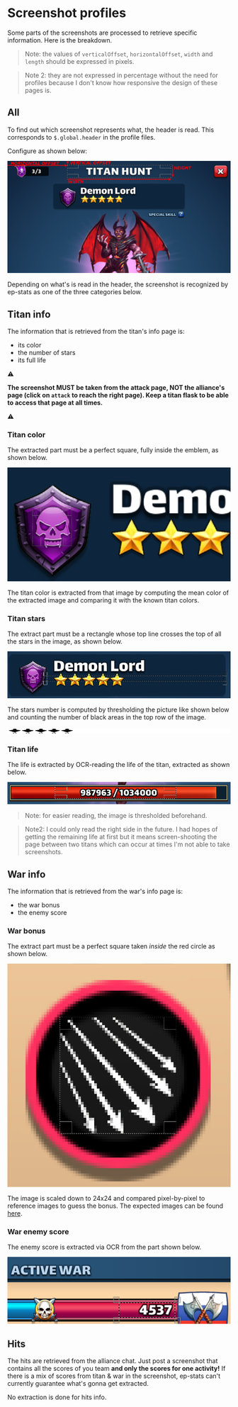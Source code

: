# Screenshot profiles

Some parts of the screenshots are processed to retrieve specific information. Here is the breakdown.

> Note: the values of `verticalOffset`, `horizontalOffset`, `width` and `length` should be expressed in pixels.

> Note 2: they are not expressed in percentage without the need for profiles because I don't know how responsive the design of these pages is.

## All

To find out which screenshot represents what, the header is read. This corresponds to `$.global.header` in the profile files.

Configure as shown below:

![Header configuration](./images/screenshot_profiles/global_header.png)

Depending on what's is read in the header, the screenshot is recognized by ep-stats as one of the three categories below.

## Titan info

The information that is retrieved from the titan's info page is:

* its color
* the number of stars
* its full life

:warning:
 
__The screenshot MUST be taken from the attack page, NOT the alliance's page (click on `attack` to reach the right page). Keep a titan flask to be able to access that page at all times.__

:warning:

### Titan color

The extracted part must be a perfect square, fully inside the emblem, as shown below.

![Titan color configuration](./images/screenshot_profiles/titan_color.png)

The titan color is extracted from that image by computing the mean color of the extracted image and comparing it with the known titan colors.

### Titan stars

The extract part must be a rectangle whose top line crosses the top of all the stars in the image, as shown below.

![Titan stars configuration](./images/screenshot_profiles/titan_stars.png)

The stars number is computed by thresholding the picture like shown below and counting the number of black areas in the top row of the image.

![Titan stars thresholded](./images/screenshot_profiles/titan_stars_bw.png)

### Titan life

The life is extracted by OCR-reading the life of the titan, extracted as shown below.

![Titan life configuration](./images/screenshot_profiles/titan_life.png)

> Note: for easier reading, the image is thresholded beforehand.

> Note2: I could only read the right side in the future. I had hopes of getting the remaining life at first but it means screen-shooting the page between two titans which can occur at times I'm not able to take screenshots.

## War info

The information that is retrieved from the war's info page is:

* the war bonus
* the enemy score

### War bonus

The extract part must be a perfect square taken _inside_ the red circle as shown below.

![War bonus configuration](./images/screenshot_profiles/war_bonus.png)

The image is scaled down to 24x24 and compared pixel-by-pixel to reference images to guess the bonus. The expected images can be found [here](../lib/image-processing/war/bonuses).

### War enemy score

The enemy score is extracted via OCR from the part shown below.

![War enemy score configuration](./images/screenshot_profiles/war_enemy_score.png)

## Hits

The hits are retrieved from the alliance chat. Just post a screenshot that contains all the scores of you team __and only the scores for one activity!__ If there is a mix of scores from titan & war in the screenshot, ep-stats can't currently guarantee what's gonna get extracted.

No extraction is done for hits info.
